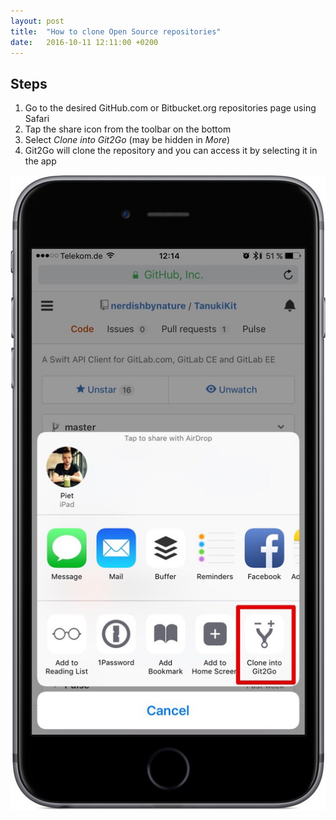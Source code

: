 ```yaml
---
layout: post
title:  "How to clone Open Source repositories"
date:   2016-10-11 12:11:00 +0200
---
```


## Steps

1. Go to the desired GitHub.com or Bitbucket.org repositories page using Safari
2. Tap the share icon from the toolbar on the bottom
3. Select *Clone into Git2Go* (may be hidden in *More*)
4. Git2Go will clone the repository and you can access it by selecting it in the app

![](/static/2016-10-11-Clone-Open-Source.jpg)